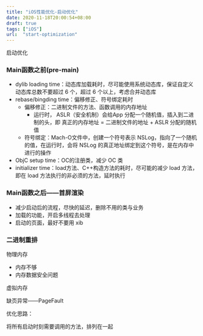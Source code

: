 ```yaml
---
title: "iOS性能优化-启动优化"
date: 2020-11-18T20:00:54+08:00
draft: true
tags: ["iOS"]
url:  "start-optimization"
---
```


启动优化

### Main函数之前(pre-main)

- dylib loading time：动态库加载耗时，尽可能使用系统动态库，保证自定义动态库总数不要超过 6 个，超过 6 个以上，考虑合并动态库
- rebase/bingding time：偏移修正、符号绑定耗时
  - 偏移修正：二进制文件的方法、函数调用的内存地址
    - 运行时， ASLR（安全机制）会给App 分配一个随机值，插入到二进制的头，即 真正的内存地址 = 二进制文件的地址 + ASLR 分配的随机值 
  - 符号绑定：Mach-O文件中，创建一个符号表示 NSLog，指向了一个随机的值，在运行时，会将 NSLog 的真正地址绑定到这个符号，是在内存中进行的操作
- ObjC setup time：OC的注册类，减少 OC 类
- initializer time：load方法、C++构造方法的耗时，尽可能的减少 load 方法，即在 load 方法执行的非必须的方法，延时执行

### Main函数之后——首屏渲染

- 减少启动后的流程，尽快的延迟，删除不用的类与业务
- 加载的功能，开启多线程去处理
- 启动的页面，最好不要用 xib



### 二进制重排

物理内存

- 内存不够
- 内存数据安全问题

虚拟内存

缺页异常——PageFault



优化思路：

将所有启动时刻需要调用的方法，排列在一起

